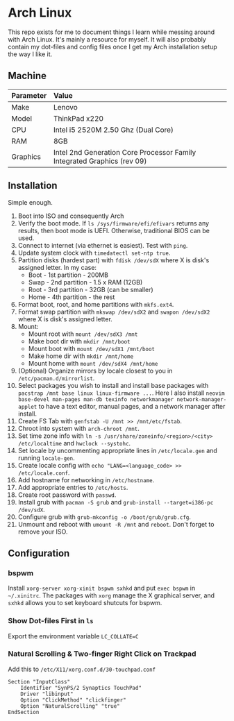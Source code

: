 # Arch Linux

This repo exists for me to document things I learn while messing around with Arch Linux. It's mainly a resource for myself. It will also probably contain my dot-files and config files once I get my Arch installation setup the way I like it.

## Machine
| Parameter | Value |
| :---      | :---  |
| Make | Lenovo |
| Model | ThinkPad x220 |
| CPU | Intel i5 2520M 2.50 Ghz (Dual Core)|
| RAM | 8GB |
| Graphics | Intel 2nd Generation Core Processor Family Integrated Graphics (rev 09) |

## Installation
Simple enough.

1. Boot into ISO and consequently Arch
2. Verify the boot mode. If `ls /sys/firmware/efi/efivars` returns any results, then boot mode is UEFI. Otherwise, traditional BIOS can be used.
3. Connect to internet (via ethernet is easiest). Test with `ping`.
4. Update system clock with `timedatectl set-ntp true`.
5. Partition disks (hardest part) with `fdisk /dev/sdX` where X is disk's assigned letter. In my case:
    * Boot - 1st partition - 200MB
    * Swap - 2nd partition - 1.5 x RAM (12GB)
    * Root - 3rd partition - 32GB (can be smaller)
    * Home - 4th partition - the rest
6. Format boot, root, and home partitions with `mkfs.ext4`.
7. Format swap partition with `mkswap /dev/sdX2` and `swapon /dev/sdX2` where X is disk's assigned letter.
8. Mount:
    * Mount root with `mount /dev/sdX3 /mnt`
    * Make boot dir with `mkdir /mnt/boot`
    * Mount boot with `mount /dev/sdX1 /mnt/boot`
    * Make home dir with `mkdir /mnt/home`
    * Mount home with `mount /dev/sdX4 /mnt/home`
9. (Optional) Organize mirrors by locale closest to you in `/etc/pacman.d/mirrorlist`. 
10. Select packages you wish to install and install base packages with `pacstrap /mnt base linux linux-firmware ...`. Here I also install `neovim base-devel man-pages man-db texinfo networkmanager network-manager-applet` to have a text editor, manual pages, and a network manager after install. 
11. Create FS Tab with `genfstab -U /mnt >> /mnt/etc/fstab`.
12. Chroot into system with `arch-chroot /mnt`.
13. Set time zone info with `ln -s /usr/share/zoneinfo/<region>/<city> /etc/localtime` and `hwclock --systohc`.
14. Set locale by uncommenting appropriate lines in `/etc/locale.gen` and running `locale-gen`.
15. Create locale config with `echo "LANG=<language_code> >> /etc/locale.conf`.
16. Add hostname for networking in `/etc/hostname`.
17. Add appropriate entries to `/etc/hosts`.
18. Create root password with `passwd`.
19. Install grub with `pacman -S grub` and `grub-install --target=i386-pc /dev/sdX`.
20. Configure grub with `grub-mkconfig -o /boot/grub/grub.cfg`.
21. Unmount and reboot with `umount -R /mnt` and `reboot`. Don't forget to remove your ISO.

## Configuration

### bspwm
Install `xorg-server xorg-xinit bspwm sxhkd` and put `exec bspwm` in `~/.xinitrc`. The packages with `xorg` manage the X graphical server, and `sxhkd` allows you to set keyboard shutcuts for bspwm. 

### Show Dot-files First in `ls`
Export the environment variable `LC_COLLATE=C`

### Natural Scrolling & Two-finger Right Click on Trackpad
Add this to `/etc/X11/xorg.conf.d/30-touchpad.conf`
```
Section "InputClass"
	Identifier "SynPS/2 Synaptics TouchPad"
	Driver "libinput"
	Option "ClickMethod" "clickfinger"
	Option "NaturalScrolling" "true"
EndSection
```
